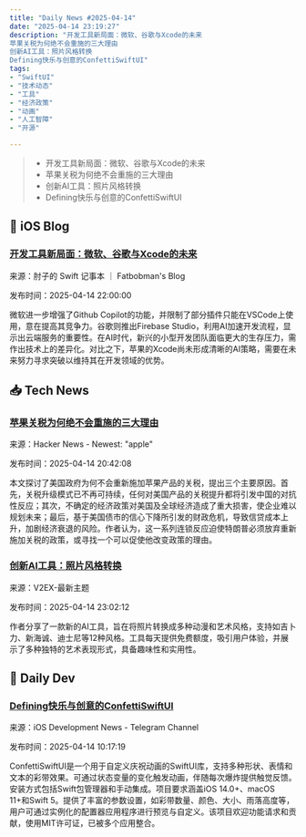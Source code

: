 ```yaml
---
title: "Daily News #2025-04-14"
date: "2025-04-14 23:19:27"
description: "开发工具新局面：微软、谷歌与Xcode的未来
苹果关税为何绝不会重施的三大理由
创新AI工具：照片风格转换
Defining快乐与创意的ConfettiSwiftUI"
tags: 
- "SwiftUI"
- "技术动态"
- "工具"
- "经济政策"
- "动画"
- "人工智障"
- "开源"

---
```


> - 开发工具新局面：微软、谷歌与Xcode的未来
> - 苹果关税为何绝不会重施的三大理由
> - 创新AI工具：照片风格转换
> - Defining快乐与创意的ConfettiSwiftUI

## 🍎 iOS Blog

### [开发工具新局面：微软、谷歌与Xcode的未来](https://fatbobman.com/zh/weekly/issue-079/)

来源：肘子的 Swift 记事本 ｜ Fatbobman's Blog

发布时间：2025-04-14 22:00:00

微软进一步增强了Github Copilot的功能，并限制了部分插件只能在VSCode上使用，意在提高其竞争力。谷歌则推出Firebase Studio，利用AI加速开发流程，显示出云端服务的重要性。在AI时代，新兴的小型开发团队面临更大的生存压力，需作出技术上的差异化。对比之下，苹果的Xcode尚未形成清晰的AI策略，需要在未来努力寻求突破以维持其在开发领域的优势。

## 📥 Tech News

### [苹果关税为何绝不会重施的三大理由](https://9to5mac.com/2025/04/14/three-reasons-apple-tariffs-absolutely-wont-be-reapplied/)

来源：Hacker News - Newest: "apple"

发布时间：2025-04-14 20:42:08

本文探讨了美国政府为何不会重新施加苹果产品的关税，提出三个主要原因。首先，关税升级模式已不再可持续，任何对美国产品的关税提升都将引发中国的对抗性反应；其次，不确定的经济政策对美国及全球经济造成了重大损害，使企业难以规划未来；最后，基于美国债市的信心下降所引发的财政危机，导致信贷成本上升，加剧经济衰退的风险。作者认为，这一系列连锁反应迫使特朗普必须放弃重新施加关税的政策，或寻找一个可以促使他改变政策的理由。

### [创新AI工具：照片风格转换](https://www.v2ex.com/t/1125456)

来源：V2EX-最新主题

发布时间：2025-04-14 23:02:12

作者分享了一款新的AI工具，旨在将照片转换成多种动漫和艺术风格，支持如吉卜力、新海诚、迪士尼等12种风格。工具每天提供免费额度，吸引用户体验，并展示了多种独特的艺术表现形式，具备趣味性和实用性。

## 💾 Daily Dev

### [Defining快乐与创意的ConfettiSwiftUI](https://github.com/simibac/ConfettiSwiftUI)

来源：iOS Development News - Telegram Channel

发布时间：2025-04-14 10:17:19

ConfettiSwiftUI是一个用于自定义庆祝动画的SwiftUI库，支持多种形状、表情和文本的彩带效果。可通过状态变量的变化触发动画，伴随每次爆炸提供触觉反馈。安装方式包括Swift包管理器和手动集成。项目要求涵盖iOS 14.0+、macOS 11+和Swift 5。提供了丰富的参数设置，如彩带数量、颜色、大小、雨落高度等，用户可通过实例化的配置器应用程序进行预览与自定义。该项目欢迎功能请求和贡献，使用MIT许可证，已被多个应用整合。

